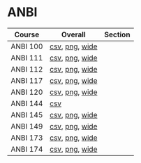 # ANBI

| Course | Overall | Section |
| ------ | ------- | ------- |
| ANBI 100 | [csv](https://github.com/UCSD-Historical-Enrollment-Data/2024Fall/blob/main/overall/ANBI%20100.csv), [png](https://raw.githubusercontent.com/UCSD-Historical-Enrollment-Data/2024Fall/main/plot_overall/ANBI%20100.png), [wide](https://raw.githubusercontent.com/UCSD-Historical-Enrollment-Data/2024Fall/main/plot_overall_wide/ANBI%20100.png) |  |
| ANBI 111 | [csv](https://github.com/UCSD-Historical-Enrollment-Data/2024Fall/blob/main/overall/ANBI%20111.csv), [png](https://raw.githubusercontent.com/UCSD-Historical-Enrollment-Data/2024Fall/main/plot_overall/ANBI%20111.png), [wide](https://raw.githubusercontent.com/UCSD-Historical-Enrollment-Data/2024Fall/main/plot_overall_wide/ANBI%20111.png) |  |
| ANBI 112 | [csv](https://github.com/UCSD-Historical-Enrollment-Data/2024Fall/blob/main/overall/ANBI%20112.csv), [png](https://raw.githubusercontent.com/UCSD-Historical-Enrollment-Data/2024Fall/main/plot_overall/ANBI%20112.png), [wide](https://raw.githubusercontent.com/UCSD-Historical-Enrollment-Data/2024Fall/main/plot_overall_wide/ANBI%20112.png) |  |
| ANBI 117 | [csv](https://github.com/UCSD-Historical-Enrollment-Data/2024Fall/blob/main/overall/ANBI%20117.csv), [png](https://raw.githubusercontent.com/UCSD-Historical-Enrollment-Data/2024Fall/main/plot_overall/ANBI%20117.png), [wide](https://raw.githubusercontent.com/UCSD-Historical-Enrollment-Data/2024Fall/main/plot_overall_wide/ANBI%20117.png) |  |
| ANBI 120 | [csv](https://github.com/UCSD-Historical-Enrollment-Data/2024Fall/blob/main/overall/ANBI%20120.csv), [png](https://raw.githubusercontent.com/UCSD-Historical-Enrollment-Data/2024Fall/main/plot_overall/ANBI%20120.png), [wide](https://raw.githubusercontent.com/UCSD-Historical-Enrollment-Data/2024Fall/main/plot_overall_wide/ANBI%20120.png) |  |
| ANBI 144 | [csv](https://github.com/UCSD-Historical-Enrollment-Data/2024Fall/blob/main/overall/ANBI%20144.csv) |  |
| ANBI 145 | [csv](https://github.com/UCSD-Historical-Enrollment-Data/2024Fall/blob/main/overall/ANBI%20145.csv), [png](https://raw.githubusercontent.com/UCSD-Historical-Enrollment-Data/2024Fall/main/plot_overall/ANBI%20145.png), [wide](https://raw.githubusercontent.com/UCSD-Historical-Enrollment-Data/2024Fall/main/plot_overall_wide/ANBI%20145.png) |  |
| ANBI 149 | [csv](https://github.com/UCSD-Historical-Enrollment-Data/2024Fall/blob/main/overall/ANBI%20149.csv), [png](https://raw.githubusercontent.com/UCSD-Historical-Enrollment-Data/2024Fall/main/plot_overall/ANBI%20149.png), [wide](https://raw.githubusercontent.com/UCSD-Historical-Enrollment-Data/2024Fall/main/plot_overall_wide/ANBI%20149.png) |  |
| ANBI 173 | [csv](https://github.com/UCSD-Historical-Enrollment-Data/2024Fall/blob/main/overall/ANBI%20173.csv), [png](https://raw.githubusercontent.com/UCSD-Historical-Enrollment-Data/2024Fall/main/plot_overall/ANBI%20173.png), [wide](https://raw.githubusercontent.com/UCSD-Historical-Enrollment-Data/2024Fall/main/plot_overall_wide/ANBI%20173.png) |  |
| ANBI 174 | [csv](https://github.com/UCSD-Historical-Enrollment-Data/2024Fall/blob/main/overall/ANBI%20174.csv), [png](https://raw.githubusercontent.com/UCSD-Historical-Enrollment-Data/2024Fall/main/plot_overall/ANBI%20174.png), [wide](https://raw.githubusercontent.com/UCSD-Historical-Enrollment-Data/2024Fall/main/plot_overall_wide/ANBI%20174.png) |  |
